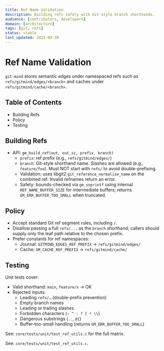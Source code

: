 ```yaml
---
title: Ref Name Validation
description: Building refs safely with Git-style branch shorthands.
audience: [contributors, developers]
domain: [architecture]
tags: [git, refs]
status: stable
last_updated: 2025-09-30
---
```


# Ref Name Validation

`git-mind` stores semantic edges under namespaced refs such as `refs/gitmind/edges/<branch>` and caches under `refs/gitmind/cache/<branch>`.

## Table of Contents

- Building Refs
- Policy
- Testing

## Building Refs

- API: `gm_build_ref(out, out_sz, prefix, branch)`
  - `prefix`: ref prefix (e.g., `refs/gitmind/edges/`)
  - `branch`: Git-style shorthand name. Slashes are allowed (e.g., `feature/foo`). Must NOT start with `refs/` to avoid double-prefixing.
  - Validation: uses libgit2 `git_reference_normalize_name` on the combined ref. Invalid refnames return an error.
  - Safety: bounds-checked via `gm_snprintf` using internal `REF_NAME_BUFFER_SIZE` for intermediate buffers; returns `GM_ERR_BUFFER_TOO_SMALL` when truncated.

## Policy

- Accept standard Git ref segment rules, including `/`.
- Disallow passing a full `refs/...` as the `branch` shorthand; callers should supply only the leaf path relative to the chosen prefix.
- Prefer constants for ref namespaces:
  - Journal: `GITMIND_EDGES_REF_PREFIX` → `refs/gitmind/edges/`
  - Cache: `GM_CACHE_REF_PREFIX` → `refs/gitmind/cache/`

## Testing

Unit tests cover:
- Valid shorthand: `main`, `feature/x` → OK
- Rejected inputs:
  - Leading `refs/…` (double-prefix prevention)
  - Empty branch names
  - Leading or trailing slashes
  - Forbidden characters (`~ ^ : ? [ * \\`)
  - Dangerous substrings (`..`, `@{`)
  - Buffer-too-small handling (returns `GM_ERR_BUFFER_TOO_SMALL`)

See: `core/tests/unit/test_ref_utils.c` for the full matrix.

See: `core/tests/unit/test_ref_utils.c`.
